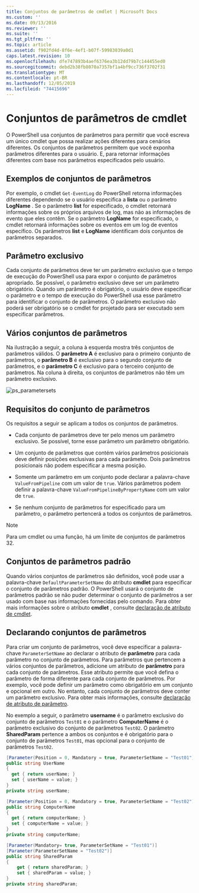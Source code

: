 ```yaml
---
title: Conjuntos de parâmetros de cmdlet | Microsoft Docs
ms.custom: ''
ms.date: 09/13/2016
ms.reviewer: ''
ms.suite: ''
ms.tgt_pltfrm: ''
ms.topic: article
ms.assetid: f902fd4d-8f6e-4ef1-b07f-59983039a0d1
caps.latest.revision: 10
ms.openlocfilehash: dfe747893b4aef6376ea3b12dd79b7c144455ed0
ms.sourcegitcommit: debd2b38fb8070a7357bf1a4bf9cc736f3702f31
ms.translationtype: MT
ms.contentlocale: pt-BR
ms.lasthandoff: 12/05/2019
ms.locfileid: "74415696"
---
```

# <a name="cmdlet-parameter-sets"></a>Conjuntos de parâmetros de cmdlet

O PowerShell usa conjuntos de parâmetros para permitir que você escreva um único cmdlet que possa realizar ações diferentes para cenários diferentes. Os conjuntos de parâmetros permitem que você exponha parâmetros diferentes para o usuário. E, para retornar informações diferentes com base nos parâmetros especificados pelo usuário.

## <a name="examples-of-parameter-sets"></a>Exemplos de conjuntos de parâmetros

Por exemplo, o cmdlet `Get-EventLog` do PowerShell retorna informações diferentes dependendo se o usuário especifica a **lista** ou o parâmetro **LogName** . Se o parâmetro **list** for especificado, o cmdlet retornará informações sobre os próprios arquivos de log, mas não as informações de evento que eles contêm. Se o parâmetro **LogName** for especificado, o cmdlet retornará informações sobre os eventos em um log de eventos específico. Os parâmetros **list** e **LogName** identificam dois conjuntos de parâmetros separados.

## <a name="unique-parameter"></a>Parâmetro exclusivo

Cada conjunto de parâmetros deve ter um parâmetro exclusivo que o tempo de execução do PowerShell usa para expor o conjunto de parâmetros apropriado. Se possível, o parâmetro exclusivo deve ser um parâmetro obrigatório. Quando um parâmetro é obrigatório, o usuário deve especificar o parâmetro e o tempo de execução do PowerShell usa esse parâmetro para identificar o conjunto de parâmetros. O parâmetro exclusivo não poderá ser obrigatório se o cmdlet for projetado para ser executado sem especificar parâmetros.

## <a name="multiple-parameter-sets"></a>Vários conjuntos de parâmetros

Na ilustração a seguir, a coluna à esquerda mostra três conjuntos de parâmetros válidos. O **parâmetro A** é exclusivo para o primeiro conjunto de parâmetros, o **parâmetro B** é exclusivo para o segundo conjunto de parâmetros, e o **parâmetro C** é exclusivo para o terceiro conjunto de parâmetros. Na coluna à direita, os conjuntos de parâmetros não têm um parâmetro exclusivo.

![ps_parametersets](../media/ps-parametersets.gif)

## <a name="parameter-set-requirements"></a>Requisitos do conjunto de parâmetros

Os requisitos a seguir se aplicam a todos os conjuntos de parâmetros.

- Cada conjunto de parâmetros deve ter pelo menos um parâmetro exclusivo. Se possível, torne esse parâmetro um parâmetro obrigatório.

- Um conjunto de parâmetros que contém vários parâmetros posicionais deve definir posições exclusivas para cada parâmetro. Dois parâmetros posicionais não podem especificar a mesma posição.

- Somente um parâmetro em um conjunto pode declarar a palavra-chave `ValueFromPipeline` com um valor de `true`.
  Vários parâmetros podem definir a palavra-chave `ValueFromPipelineByPropertyName` com um valor de `true`.

- Se nenhum conjunto de parâmetros for especificado para um parâmetro, o parâmetro pertencerá a todos os conjuntos de parâmetros.

> [!NOTE]
> Para um cmdlet ou uma função, há um limite de conjuntos de parâmetros 32.

## <a name="default-parameter-sets"></a>Conjuntos de parâmetros padrão

Quando vários conjuntos de parâmetros são definidos, você pode usar a palavra-chave `DefaultParameterSetName` do atributo **cmdlet** para especificar o conjunto de parâmetros padrão. O PowerShell usará o conjunto de parâmetros padrão se não puder determinar o conjunto de parâmetros a ser usado com base nas informações fornecidas pelo comando. Para obter mais informações sobre o atributo **cmdlet** , consulte [declaração de atributo de cmdlet](./cmdlet-attribute-declaration.md).

## <a name="declaring-parameter-sets"></a>Declarando conjuntos de parâmetros

Para criar um conjunto de parâmetros, você deve especificar a palavra-chave `ParameterSetName` ao declarar o atributo de **parâmetro** para cada parâmetro no conjunto de parâmetros. Para parâmetros que pertencem a vários conjuntos de parâmetros, adicione um atributo de **parâmetro** para cada conjunto de parâmetros. Esse atributo permite que você defina o parâmetro de forma diferente para cada conjunto de parâmetros. Por exemplo, você pode definir um parâmetro como obrigatório em um conjunto e opcional em outro. No entanto, cada conjunto de parâmetros deve conter um parâmetro exclusivo. Para obter mais informações, consulte [declaração de atributo de parâmetro](parameter-attribute-declaration.md).

No exemplo a seguir, o parâmetro **username** é o parâmetro exclusivo do conjunto de parâmetros `Test01` e o parâmetro **ComputerName** é o parâmetro exclusivo do conjunto de parâmetros `Test02`. O parâmetro **SharedParam** pertence a ambos os conjuntos e é obrigatório para o conjunto de parâmetros `Test01`, mas opcional para o conjunto de parâmetros `Test02`.

```csharp
[Parameter(Position = 0, Mandatory = true, ParameterSetName = "Test01")]
public string UserName
{
  get { return userName; }
  set { userName = value; }
}
private string userName;

[Parameter(Position = 0, Mandatory = true, ParameterSetName = "Test02")]
public string ComputerName
{
  get { return computerName; }
  set { computerName = value; }
}
private string computerName;

[Parameter(Mandatory= true, ParameterSetName = "Test01")]
[Parameter(ParameterSetName = "Test02")]
public string SharedParam
{
    get { return sharedParam; }
    set { sharedParam = value; }
}
private string sharedParam;
```
